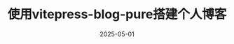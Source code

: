---
date: 2025-05-01
title: 使用vitepress-blog-pure搭建个人博客
category: 主题
tags:
- vitepress
- markdown
- blog
description: 这是一个使用vitepress搭建的个人博客，分享技术与生活。
---